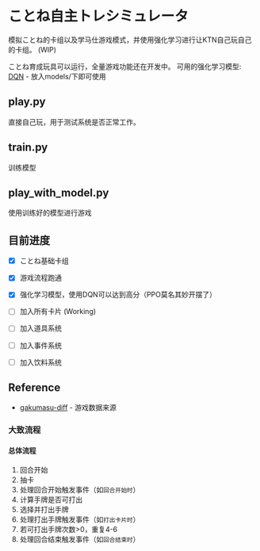 
# ことね自主トレシミュレータ
模拟ことね的卡组以及学马仕游戏模式，并使用强化学习进行让KTN自己玩自己的卡组。
(WIP)

ことね育成玩具可以运行，全量游戏功能还在开发中。
可用的强化学习模型:
[DQN](https://huggingface.co/AkitoP/simple_gakuen_idolmaster_dpo) - 放入models/下即可使用

## play.py
直接自己玩，用于测试系统是否正常工作。

## train.py
训练模型

## play_with_model.py
使用训练好的模型进行游戏

## 目前进度
- [x] ことね基础卡组
- [x] 游戏流程跑通
- [x] 强化学习模型，使用DQN可以达到高分（PPO莫名其妙开摆了）
- [ ] 加入所有卡片 (Working)
- [ ] 加入道具系统
- [ ] 加入事件系统
- [ ] 加入饮料系统


## Reference
- [gakumasu-diff](https://github.com/vertesan/gakumasu-diff) - 游戏数据来源


### 大致流程

#### 总体流程

1. 回合开始
2. 抽卡
3. 处理回合开始触发事件（如`回合开始时`）
4. 计算手牌是否可打出
5. 选择并打出手牌
6. 处理打出手牌触发事件（如`打出卡片时`）
7. 若可打出手牌次数>0，重复4-6
8. 处理回合结束触发事件（如`回合结束时`）

